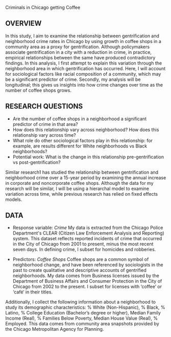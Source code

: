 Criminals in Chicago getting Coffee

## OVERVIEW
In this study, I aim to examine the relationship between gentrification and neighborhood crime rates in Chicago by using growth in coffee shops in a community area as a proxy for gentrification. Although policymakers associate gentrification in a city with a reduction in crime, in practice, empirical relationships between the same have produced contradictory findings. In this analysis, I first attempt to explain this variation through the neighborhood area in which gentrification has occurred. Here, I will account for sociological factors like racial composition of a community, which may be a significant predictor of crime. Secondly, my analysis will be longitudinal; this gives us insights into how crime changes over time as the number of coffee shops grows.

## RESEARCH QUESTIONS
* Are the number of coffee shops in a neighborhood a significant predictor of crime in that area?
* How does this relationship vary across neighborhood? How does this relationship vary across time?
* What role do other sociological factors play in this relationship: for example, are results different for White neighborhoods vs Black neighborhoods?
* Potential work: What is the change in this relationship pre-gentrification vs post-gentrification?

Similar research1 has studied the relationship between gentrification and neighborhood crime over a 15-year period by examining the annual increase in corporate and noncorporate coffee shops. Although the data for my research will be similar, I will be using a hierarchal model to examine variation across time, while previous research has relied on fixed effects models.

## DATA

* Response variable: _Crime_ 
My data is extracted from the Chicago Police Department's CLEAR (Citizen Law Enforcement Analysis and Reporting) system. This dataset reflects reported incidents of crime that occurred in the City of Chicago from 2001 to present, minus the most recent seven days. In defining crime, I subset for homicides and robberies.

* Predictors: _Coffee Shops_
Coffee shops are a common symbol of neighborhood change, and have been referenced by sociologists in the past to create qualitative and descriptive accounts of gentrified neighborhoods. My data comes from Business licenses issued by the Department of Business Affairs and Consumer Protection in the City of Chicago from 2002 to the present. I subset for licenses with ‘coffee’ or ‘café’ in their titles.
  
Additionally, I collect the following information about a neighborhood to study its demographic characteristics: % White (Non-Hispanic), % Black, % Latino, % College Education (Bachelor’s degree or higher), Median Family Income (Real), % Families Below Poverty, Median House Value (Real), % Employed. This data comes from
community area snapshots provided by the Chicago Metropolitan Agency for Planning.
